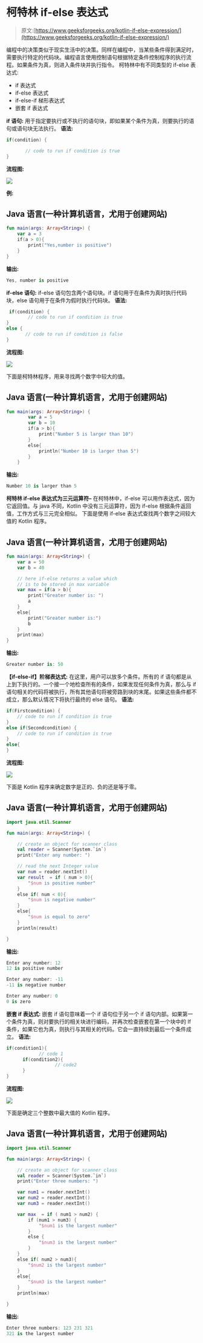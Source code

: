 # 柯特林 if-else 表达式

> 原文:[https://www.geeksforgeeks.org/kotlin-if-else-expression/](https://www.geeksforgeeks.org/kotlin-if-else-expression/)

编程中的决策类似于现实生活中的决策。同样在编程中，当某些条件得到满足时，需要执行特定的代码块。编程语言使用控制语句根据特定条件控制程序的执行流程。如果条件为真，则进入条件块并执行指令。
柯特林中有不同类型的 if-else 表达式:

*   if 表达式
*   if-else 表达式
*   if-else-if 梯形表达式
*   嵌套 if 表达式

**if 语句:**
用于指定要执行或不执行的语句块，即如果某个条件为真，则要执行的语句或语句块无法执行。
**语法:**

```kt
if(condition) {

       // code to run if condition is true
}
```

**流程图:**

![](img/d19dd5023b906c965a98258d0638cbdf.png)

**例:**

## Java 语言(一种计算机语言，尤用于创建网站)

```kt
fun main(args: Array<String>) {
    var a = 3
    if(a > 0){
        print("Yes,number is positive")
    }
}
```

**输出:**

```kt
Yes, number is positive
```

**if-else 语句:**
if-else 语句包含两个语句块。if 语句用于在条件为真时执行代码块，else 语句用于在条件为假时执行代码块。
**语法:**

```kt
 if(condition) { 
        // code to run if condition is true
}
else { 
       // code to run if condition is false
}
```

**流程图:**

![](img/5ea930ad8b3f99dbd2af85c3817dd234.png)

下面是柯特林程序，用来寻找两个数字中较大的值。

## Java 语言(一种计算机语言，尤用于创建网站)

```kt
fun main(args: Array<String>) {
        var a = 5
        var b = 10
        if(a > b){
            print("Number 5 is larger than 10")
        }
        else{
            println("Number 10 is larger than 5")
        }
    }
```

**输出:**

```kt
Number 10 is larger than 5
```

**柯特林 if-else 表达式为三元运算符–**
在柯特林中，if-else 可以用作表达式，因为它返回值。与 java 不同，Kotlin 中没有三元运算符，因为 if-else 根据条件返回值，工作方式与三元完全相似。
下面是使用 if-else 表达式查找两个数字之间较大值的 Kotlin 程序。

## Java 语言(一种计算机语言，尤用于创建网站)

```kt
fun main(args: Array<String>) {
    var a = 50
    var b = 40

    // here if-else returns a value which
    // is to be stored in max variable
    var max = if(a > b){                 
        print("Greater number is: ")
        a
    }
    else{
        print("Greater number is:")
        b
    }
    print(max)
}
```

**输出:**

```kt
Greater number is: 50
```

**【if-else-if】阶梯表达式:**
在这里，用户可以放多个条件。所有的 if 语句都是从上到下执行的。一个接一个地检查所有的条件，如果发现任何条件为真，那么与 if 语句相关的代码将被执行，所有其他语句将被旁路到块的末尾。如果这些条件都不成立，那么默认情况下将执行最终的 else 语句。
**语法:**

```kt
if(Firstcondition) { 
    // code to run if condition is true
}
else if(Secondcondition) {
    // code to run if condition is true
}
else{
}
```

**流程图:**

![](img/5c38580cb93e3656dfc69a4f6c5d21f1.png)

下面是 Kotlin 程序来确定数字是正的、负的还是等于零。

## Java 语言(一种计算机语言，尤用于创建网站)

```kt
import java.util.Scanner

fun main(args: Array<String>) {

    // create an object for scanner class
    val reader = Scanner(System.`in`)      
    print("Enter any number: ")

    // read the next Integer value
    var num = reader.nextInt()            
    var result  = if ( num > 0){
        "$num is positive number"
    }
    else if( num < 0){
        "$num is negative number"
    }
    else{
        "$num is equal to zero"
    }
    println(result)

}
```

**输出:**

```kt
Enter any number: 12
12 is positive number

Enter any number: -11
-11 is negative number

Enter any number: 0
0 is zero
```

**嵌套 if 表达式:**
嵌套 if 语句意味着一个 if 语句位于另一个 if 语句内部。如果第一个条件为真，则对要执行的相关块进行编码，并再次检查嵌套在第一个块中的 If 条件，如果它也为真，则执行与其相关的代码。它会一直持续到最后一个条件成立。
**语法:**

```kt
if(condition1){
            // code 1
      if(condition2){
                  // code2
      }
}
```

**流程图:**

![](img/3dbe3ad7808905938cb8a582c4dd7a77.png)

下面是确定三个整数中最大值的 Kotlin 程序。

## Java 语言(一种计算机语言，尤用于创建网站)

```kt
import java.util.Scanner

fun main(args: Array<String>) {

    // create an object for scanner class
    val reader = Scanner(System.`in`)      
    print("Enter three numbers: ")

    var num1 = reader.nextInt()
    var num2 = reader.nextInt()
    var num3 = reader.nextInt()

    var max  = if ( num1 > num2) {
        if (num1 > num3) {
            "$num1 is the largest number"
        }
        else {
            "$num3 is the largest number"
        }
    }
    else if( num2 > num3){
        "$num2 is the largest number"
    }
    else{
        "$num3 is the largest number"
    }
    println(max)

}
```

**输出:**

```kt
Enter three numbers: 123 231 321
321 is the largest number
```